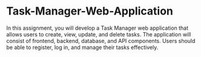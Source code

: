# Task-Manager-Web-Application
In this assignment, you will develop a Task Manager web application that allows users to create, view, update, and delete tasks. The application will consist of frontend, backend, database, and API components. Users should be able to register, log in, and manage their tasks effectively.
